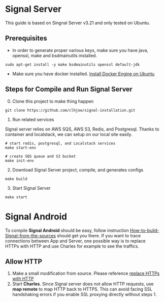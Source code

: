 # Signal Server

This guide is based on Singnal Server v3.21 and only tested on Ubuntu.


## Prerequisites
* In order to generate proper various keys, make sure you have java, openssl, make and bsdmainutils installed.

```
sudo apt-get install -y make bsdmainutils openssl default-jdk
```

* Make sure you have docker installed. [Install Docker Engine on Ubuntu](https://docs.docker.com/engine/install/ubuntu/)
  

## Steps for Compile and Run Signal Server

0. Clone this project to make thing happen

```
git clone https://github.com/clhjoe/signal-installation.git
```

1. Run related services
   
Signal server relies on AWS SQS, AWS S3, Redis, and Postgresql. Thanks to container and localstack, we can setup on our local site easily.

```
# start redis, postgresql, and Localstack services
make start-env

# create SQS queue and S3 bucket
make init-env
```

2. Download Signal Server project, compile, and generates configs

```
make build
```

3. Start Signal Server

```
make start
```
# Signal Android
To compile **Signal Android** should be easy, follow instruction [How-to-build-Signal-from-the-sources](https://github.com/signalapp/Signal-Android/wiki/How-to-build-Signal-from-the-sources) should get you there. If you want to trace connections between App and Server, one possible way is to replace HTTPs with HTTP and use Charles for example to see the traffics.

## Allow HTTP

1. Make a small modification from source. Please reference [replace HTTPs with HTTP](https://github.com/clhjoe/signal-installation/blob/master/use_http_only.patch)
2. Start **Charles**. Since Signal server does not allow HTTP requests, use **map remote** to map HTTP back to HTTPS. This can avoid facing SSL handshaking errors if you enable SSL proxying directly without steps 1. 